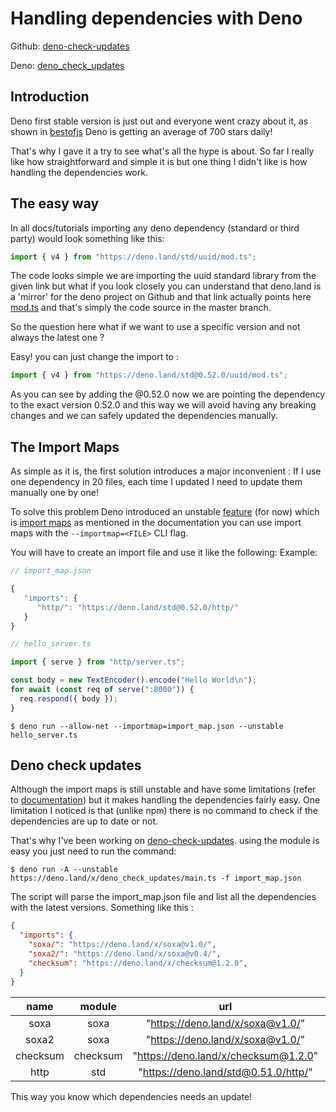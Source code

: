 # Handling dependencies with Deno

Github: [deno-check-updates](https://github.com/fzwael/deno-check-updates)

Deno: [deno_check_updates](https://deno.land/x/deno_check_updates)

## Introduction

Deno first stable version is just out and everyone went crazy about it, as shown in [bestofjs](https://bestofjs.org/projects/deno) Deno is getting an average of 700 stars daily!

That's why I gave it a try to see what's all the hype is about. So far I really like how straightforward and simple it is but one thing I didn't like is how handling the dependencies work.

## The easy way

In all docs/tutorials importing any deno dependency (standard or third party) would look something like this:
``` typescript
import { v4 } from "https://deno.land/std/uuid/mod.ts";
```
The code looks simple we are importing the uuid standard library from the given link but what if you look closely you can understand that deno.land is a 'mirror' for the deno project on Github and that link actually points here [mod.ts](https://github.com/denoland/deno/blob/master/std/uuid/mod.ts) and that's simply the code source in the master branch.

So the question here what if we want to use a specific version and not always the latest one ?

Easy! you can just change the import to :
``` typescript
import { v4 } from "https://deno.land/std@0.52.0/uuid/mod.ts";
```
As you can see by adding the @0.52.0 now we are pointing the dependency to the exact version 0.52.0 and this way we will avoid having any breaking changes and we can safely updated the dependencies manually.

## The Import Maps

As simple as it is, the first solution introduces a major inconvenient : If I use one dependency in 20 files, each time I updated I need to update them manually one by one!

To solve this problem Deno introduced an unstable [feature](https://deno.land/manual/linking_to_external_code/import_maps) (for now) which is [import maps](https://github.com/WICG/import-maps) as mentioned in the documentation you can use import maps with the `--importmap=<FILE>` CLI flag.

You will have to create an import file and use it like the following:
Example:

```js
// import_map.json

{
   "imports": {
      "http/": "https://deno.land/std@0.52.0/http/"
   }
}
```

```ts
// hello_server.ts

import { serve } from "http/server.ts";

const body = new TextEncoder().encode("Hello World\n");
for await (const req of serve(":8000")) {
  req.respond({ body });
}
```

```shell
$ deno run --allow-net --importmap=import_map.json --unstable hello_server.ts
```

## Deno check updates

Although the import maps is still unstable and have some limitations (refer to [documentation](https://deno.land/manual/linking_to_external_code/import_maps)) but it makes handling the dependencies fairly easy. One limitation I noticed is that (unlike npm) there is no command to check if the dependencies are up to date or not.

That's why I've been working on [deno-check-updates](https://github.com/fzwael/deno-check-updates). using the module is easy you just need to run the command:

```shell
$ deno run -A --unstable https://deno.land/x/deno_check_updates/main.ts -f import_map.json
```

The script will parse the import_map.json file and list all the dependencies with the latest versions. Something like this :
```json
{
  "imports": {
    "soxa/": "https://deno.land/x/soxa@v1.0/",
    "soxa2/": "https://deno.land/x/soxa@v0.4/",
    "checksum": "https://deno.land/x/checksum@1.2.0",
  }
}
```

| name | module  | url  | version | latest | upToDate
| :---:| :-----: | :--: | :-----: | :----: | :----: |
| soxa  | soxa | "https://deno.land/x/soxa@v1.0/" |  "v1.0" | "v1.0" | true
| soxa2 | soxa | "https://deno.land/x/soxa@v1.0/" |  "v1.0" | "v1.0" | true
| checksum | checksum | "https://deno.land/x/checksum@1.2.0" |  "v1.2.0" | "v1.4.0" | false
| http | std | "https://deno.land/std@0.51.0/http/" |  "v0.51.0" | "v0.52.0" | false

This way you know which dependencies needs an update!